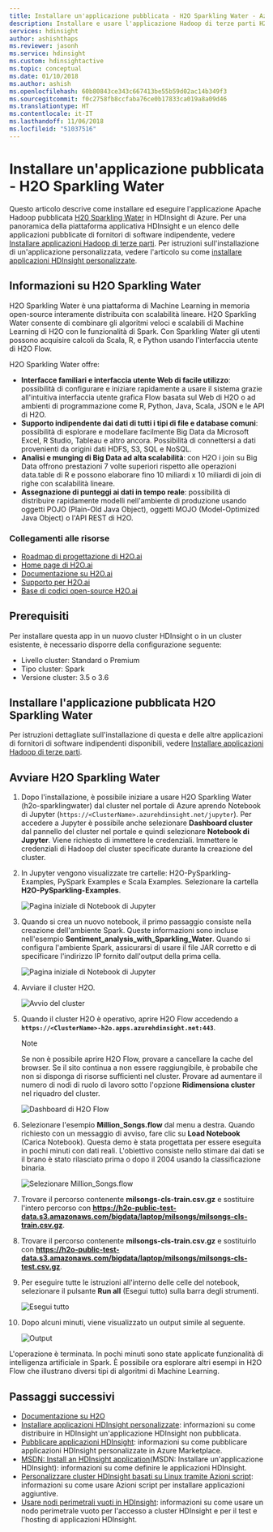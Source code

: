 ```yaml
---
title: Installare un'applicazione pubblicata - H2O Sparkling Water - Azure HDInsight
description: Installare e usare l'applicazione Hadoop di terze parti H2O Sparkling Water.
services: hdinsight
author: ashishthaps
ms.reviewer: jasonh
ms.service: hdinsight
ms.custom: hdinsightactive
ms.topic: conceptual
ms.date: 01/10/2018
ms.author: ashish
ms.openlocfilehash: 60b80843ce343c667413be55b59d02ac14b349f3
ms.sourcegitcommit: f0c2758fb8ccfaba76ce0b17833ca019a8a09d46
ms.translationtype: HT
ms.contentlocale: it-IT
ms.lasthandoff: 11/06/2018
ms.locfileid: "51037516"
---
```

# <a name="install-published-application---h2o-sparkling-water"></a>Installare un'applicazione pubblicata - H2O Sparkling Water

Questo articolo descrive come installare ed eseguire l'applicazione Apache Hadoop pubblicata [H20 Sparkling Water](http://www.h2o.ai/) in HDInsight di Azure. Per una panoramica della piattaforma applicativa HDInsight e un elenco delle applicazioni pubblicate di fornitori di software indipendente, vedere [Installare applicazioni Hadoop di terze parti](hdinsight-apps-install-applications.md). Per istruzioni sull'installazione di un'applicazione personalizzata, vedere l'articolo su come [installare applicazioni HDInsight personalizzate](hdinsight-apps-install-custom-applications.md).

## <a name="about-h2o-sparkling-water"></a>Informazioni su H2O Sparkling Water

H2O Sparkling Water è una piattaforma di Machine Learning in memoria open-source interamente distribuita con scalabilità lineare. H2O Sparkling Water consente di combinare gli algoritmi veloci e scalabili di Machine Learning di H2O con le funzionalità di Spark. Con Sparkling Water gli utenti possono acquisire calcoli da Scala, R, e Python usando l'interfaccia utente di H2O Flow.

H2O Sparkling Water offre:

* **Interfacce familiari e interfaccia utente Web di facile utilizzo**: possibilità di configurare e iniziare rapidamente a usare il sistema grazie all'intuitiva interfaccia utente grafica Flow basata sul Web di H2O o ad ambienti di programmazione come R, Python, Java, Scala, JSON e le API di H2O.
* **Supporto indipendente dai dati di tutti i tipi di file e database comuni**: possibilità di esplorare e modellare facilmente Big Data da Microsoft Excel, R Studio, Tableau e altro ancora. Possibilità di connettersi a dati provenienti da origini dati HDFS, S3, SQL e NoSQL.
* **Analisi e munging di Big Data ad alta scalabilità**: con H2O i join su Big Data offrono prestazioni 7 volte superiori rispetto alle operazioni data.table di R e possono elaborare fino 10 miliardi x 10 miliardi di join di righe con scalabilità lineare.
* **Assegnazione di punteggi ai dati in tempo reale**: possibilità di distribuire rapidamente modelli nell'ambiente di produzione usando oggetti POJO (Plain-Old Java Object), oggetti MOJO (Model-Optimized Java Object) o l'API REST di H2O.

### <a name="resource-links"></a>Collegamenti alle risorse

* [Roadmap di progettazione di H2O.ai](http://jira.h2o.ai/)
* [Home page di H2O.ai](http://www.h2o.ai/)
* [Documentazione su H2O.ai](http://docs.h2o.ai/)
* [Supporto per H2O.ai](https://support.h2o.ai/)
* [Base di codici open-source H2O.ai](https://github.com/h2oai/)

## <a name="prerequisites"></a>Prerequisiti

Per installare questa app in un nuovo cluster HDInsight o in un cluster esistente, è necessario disporre della configurazione seguente:

* Livello cluster: Standard o Premium
* Tipo cluster: Spark
* Versione cluster: 3.5 o 3.6

## <a name="install-the-h2o-sparkling-water-published-application"></a>Installare l'applicazione pubblicata H2O Sparkling Water

Per istruzioni dettagliate sull'installazione di questa e delle altre applicazioni di fornitori di software indipendenti disponibili, vedere [Installare applicazioni Hadoop di terze parti](hdinsight-apps-install-applications.md).

## <a name="launch-h2o-sparkling-water"></a>Avviare H2O Sparkling Water

1. Dopo l'installazione, è possibile iniziare a usare H2O Sparkling Water (h2o-sparklingwater) dal cluster nel portale di Azure aprendo Notebook di Jupyter (`https://<ClusterName>.azurehdinsight.net/jupyter`). Per accedere a Jupyter è possibile anche selezionare **Dashboard cluster** dal pannello del cluster nel portale e quindi selezionare **Notebook di Jupyter**. Viene richiesto di immettere le credenziali. Immettere le credenziali di Hadoop del cluster specificate durante la creazione del cluster.

2. In Jupyter vengono visualizzate tre cartelle: H2O-PySparkling-Examples, PySpark Examples e Scala Examples. Selezionare la cartella **H2O-PySparkling-Examples**.

    ![Pagina iniziale di Notebook di Jupyter](./media/hdinsight-apps-install-h2o/jupyter-home.png)

3. Quando si crea un nuovo notebook, il primo passaggio consiste nella creazione dell'ambiente Spark. Queste informazioni sono incluse nell'esempio **Sentiment_analysis_with_Sparkling_Water**. Quando si configura l'ambiente Spark, assicurarsi di usare il file JAR corretto e di specificare l'indirizzo IP fornito dall'output della prima cella.

    ![Pagina iniziale di Notebook di Jupyter](./media/hdinsight-apps-install-h2o/spark-config.png)

4. Avviare il cluster H2O.

    ![Avvio del cluster](./media/hdinsight-apps-install-h2o/start-cluster.png)

5. Quando il cluster H2O è operativo, aprire H2O Flow accedendo a **`https://<ClusterName>-h2o.apps.azurehdinsight.net:443`**.

    > [!NOTE]
    > Se non è possibile aprire H2O Flow, provare a cancellare la cache del browser. Se il sito continua a non essere raggiungibile, è probabile che non si disponga di risorse sufficienti nel cluster. Provare ad aumentare il numero di nodi di ruolo di lavoro sotto l'opzione **Ridimensiona cluster** nel riquadro del cluster.

    ![Dashboard di H2O Flow](./media/hdinsight-apps-install-h2o/h2o-flow.png)

6. Selezionare l'esempio **Million_Songs.flow** dal menu a destra. Quando richiesto con un messaggio di avviso, fare clic su **Load Notebook** (Carica Notebook). Questa demo è stata progettata per essere eseguita in pochi minuti con dati reali. L'obiettivo consiste nello stimare dai dati se il brano è stato rilasciato prima o dopo il 2004 usando la classificazione binaria.

    ![Selezionare Million_Songs.flow](./media/hdinsight-apps-install-h2o/million-songs.png)

7. Trovare il percorso contenente **milsongs-cls-train.csv.gz** e sostituire l'intero percorso con **https://h2o-public-test-data.s3.amazonaws.com/bigdata/laptop/milsongs/milsongs-cls-train.csv.gz**.

8. Trovare il percorso contenente **milsongs-cls-train.csv.gz** e sostituirlo con **https://h2o-public-test-data.s3.amazonaws.com/bigdata/laptop/milsongs/milsongs-cls-test.csv.gz**.

9. Per eseguire tutte le istruzioni all'interno delle celle del notebook, selezionare il pulsante **Run all** (Esegui tutto) sulla barra degli strumenti.

    ![Esegui tutto](./media/hdinsight-apps-install-h2o/run-all.png)

10. Dopo alcuni minuti, viene visualizzato un output simile al seguente.

    ![Output](./media/hdinsight-apps-install-h2o/output.png)

L'operazione è terminata. In pochi minuti sono state applicate funzionalità di intelligenza artificiale in Spark. È possibile ora esplorare altri esempi in H2O Flow che illustrano diversi tipi di algoritmi di Machine Learning.

## <a name="next-steps"></a>Passaggi successivi

* [Documentazione su H2O](http://docs.h2o.ai/h2o/latest-stable/h2o-docs/index.html)
* [Installare applicazioni HDInsight personalizzate](hdinsight-apps-install-custom-applications.md): informazioni su come distribuire in HDInsight un'applicazione HDInsight non pubblicata.
* [Pubblicare applicazioni HDInsight](hdinsight-apps-publish-applications.md): informazioni su come pubblicare applicazioni HDInsight personalizzate in Azure Marketplace.
* [MSDN: Install an HDInsight application](https://msdn.microsoft.com/library/mt706515.aspx)(MSDN: Installare un'applicazione HDInsight): informazioni su come definire le applicazioni HDInsight.
* [Personalizzare cluster HDInsight basati su Linux tramite Azioni script](hdinsight-hadoop-customize-cluster-linux.md): informazioni su come usare Azioni script per installare applicazioni aggiuntive.
* [Usare nodi perimetrali vuoti in HDInsight](hdinsight-apps-use-edge-node.md): informazioni su come usare un nodo perimetrale vuoto per l'accesso a cluster HDInsight e per il test e l'hosting di applicazioni HDInsight.
